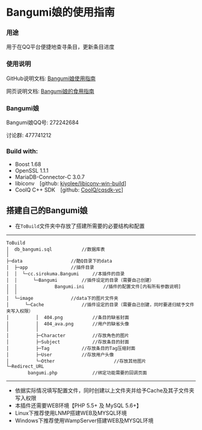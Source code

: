 
Bangumi娘的使用指南
===================

### 用途

用于在QQ平台便捷地查寻条目，更新条目进度

### 使用说明

GitHub说明文档: <a href="bangumi.md">Bangumi娘使用指南</a>

网页说明文档: <a href="https://bangumi.irisu.cc/" target="_blank">Bangumi娘的食用指南</a>

### Bangumi娘

Bangumi娘QQ号: 272242684

讨论群: 477741212

### Build with:
+ Boost 1.68
+ OpenSSL 1.1.1
+ MariaDB-Connector-C 3.0.7
+ libiconv&emsp;[github: <a href="https://github.com/kiyolee/libiconv-win-build" target="_blank">kiyolee/libiconv-win-build</a>]
+ CoolQ C++ SDK&emsp;[github: <a href="https://github.com/CoolQ/cqsdk-vc" target="_blank">CoolQ/cqsdk-vc</a>]


## 搭建自己的Bangumi娘


+ 在`ToBuild`文件夹中存放了搭建所需要的必要结构和配置

---

    ToBuild
    │  db_bangumi.sql			//数据库表
    │
    ├─data					//酷Q目录下的data
    │  ├─app				//插件目录
    │  │  └─cc.sirokuma.Bangumi		//本插件的目录
    │  │      └─Bangumi			//插件设定的目录（需要自己创建）
    │  │              Bangumi.ini		//插件的配置文件[内有所有参数说明]
    │  │
    │  └─image				//data下的图片文件夹
    │      └─Cache				//插件设定的目录（需要自己创建，同时要递归赋予文件夹写入权限）
    │          │  404.png			//条目的缺省封面
    │          │  404_ava.png		//用户的缺省头像
    │          │
    │          ├─Character			//存放角色的图片
    │          ├─Subject			//存放条目的封面
    │          ├─Tag			//存放条目的Tag压缩封面
    │          ├─User			//存放用户头像
    │          └─Other                      //存放其他图片
    └─Redirect_URL
            bangumi.php  			//绑定功能需要的回调页面

---
+ 依据实际情况填写配置文件，同时创建以上文件夹并给予Cache及其子文件夹写入权限
+ 本插件还需要WEB环境【PHP 5.5+ 及 MySQL 5.6+】
+ Linux下推荐使用LNMP搭建WEB及MYSQL环境
+ Windows下推荐使用WampServer搭建WEB及MYSQL环境
